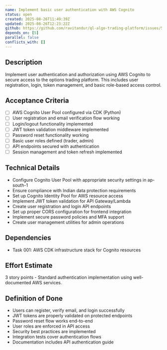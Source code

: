 ```yaml
---
name: Implement basic user authentication with AWS Cognito
status: open
created: 2025-08-26T11:49:39Z
updated: 2025-08-26T12:23:22Z
github: https://github.com/ravitandur/ql-algo-trading-platform/issues/5
depends_on: [5]
parallel: false
conflicts_with: []
---
```


## Description

Implement user authentication and authorization using AWS Cognito to secure access to the options trading platform. This includes user registration, login, token management, and basic role-based access control.

## Acceptance Criteria

- [ ] AWS Cognito User Pool configured via CDK (Python)
- [ ] User registration and email verification flow working
- [ ] Login/logout functionality implemented
- [ ] JWT token validation middleware implemented
- [ ] Password reset functionality working
- [ ] Basic user roles defined (trader, admin)
- [ ] API endpoints secured with authentication
- [ ] Session management and token refresh implemented

## Technical Details

- Configure Cognito User Pool with appropriate security settings in ap-south-1
- Ensure compliance with Indian data protection requirements
- Set up Cognito Identity Pool for AWS resource access
- Implement JWT token validation for API Gateway/Lambda
- Create user registration and login API endpoints
- Set up proper CORS configuration for frontend integration
- Implement secure password policies and MFA support
- Create user management utilities for admin operations

## Dependencies

- Task 001: AWS CDK infrastructure stack for Cognito resources

## Effort Estimate

3 story points - Standard authentication implementation using well-documented AWS services.

## Definition of Done

- Users can register, verify email, and login successfully
- JWT tokens are properly validated on protected endpoints
- Password reset flow works end-to-end
- User roles are enforced in API access
- Security best practices are implemented
- Integration tests cover authentication flows
- Documentation includes API authentication guide
